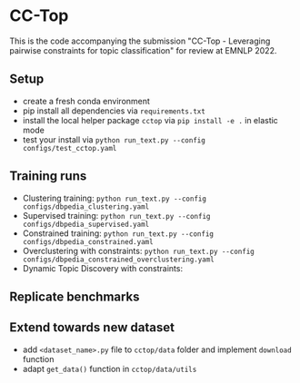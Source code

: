 # CC-Top

This is the code accompanying the submission "CC-Top - Leveraging pairwise constraints for topic classification" for review at EMNLP 2022. 

## Setup

* create a fresh conda environment  
* pip install all dependencies via `requirements.txt`
* install the local helper package `cctop` via `pip install -e .` in elastic mode
* test your install via `python run_text.py --config configs/test_cctop.yaml`

## Training runs

* Clustering training: `python run_text.py --config configs/dbpedia_clustering.yaml`
* Supervised training: `python run_text.py --config configs/dbpedia_supervised.yaml`
* Constrained training: `python run_text.py --config configs/dbpedia_constrained.yaml`
* Overclustering with constraints: `python run_text.py --config configs/dbpedia_constrained_overclustering.yaml`
* Dynamic Topic Discovery with constraints: 

## Replicate benchmarks

## Extend towards new dataset

* add `<dataset_name>.py` file to `cctop/data` folder and implement `download` function
* adapt `get_data()` function in `cctop/data/utils`
